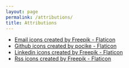 ```yaml
---
layout: page
permalink: /attributions/
title: Attributions
---
```


- <a href="https://www.flaticon.com/free-icons/email" title="email icons">Email icons created by Freepik - Flaticon</a>
- <a href="https://www.flaticon.com/free-icons/github" title="github icons">Github icons created by pocike - Flaticon</a>
- <a href="https://www.flaticon.com/free-icons/linkedin" title="linkedin icons">Linkedin icons created by Freepik - Flaticon</a>
- <a href="https://www.flaticon.com/free-icons/rss" title="rss icons">Rss icons created by Freepik - Flaticon</a>
